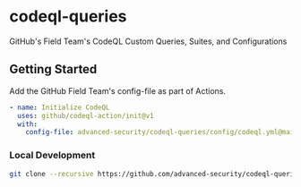 # codeql-queries
GitHub's Field Team's CodeQL Custom Queries, Suites, and Configurations

## Getting Started

Add the GitHub Field Team's config-file as part of Actions.

```yaml
- name: Initialize CodeQL
  uses: github/codeql-action/init@v1
  with:
    config-file: advanced-security/codeql-queries/config/codeql.yml@main
```

### Local Development

```bash
git clone --recursive https://github.com/advanced-security/codeql-queries.git && code .
```
